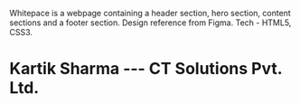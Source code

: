 Whitepace is a webpage containing a header section, hero section, content sections and a footer section.
Design reference from Figma.
Tech - HTML5, CSS3.

# Kartik Sharma --- CT Solutions Pvt. Ltd.

